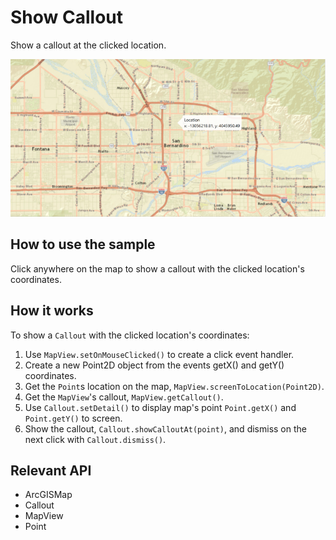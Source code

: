 <h1>Show Callout</h1>

<p>Show a callout at the clicked location.</p>

<p><img src="ShowCallout.png"/></p>

<h2>How to use the sample</h2>

<p>Click anywhere on the map to show a callout with the clicked location's coordinates.</p>

<h2>How it works</h2>

<p>To show a <code>Callout</code> with the clicked location's coordinates:</p>

<ol>
 <li>Use <code>MapView.setOnMouseClicked()</code> to create a click event handler.</li>
 <li>Create a new Point2D object from the events getX() and getY() coordinates.</li>
 <li>Get the <code>Point</code>s location on the map, <code>MapView.screenToLocation(Point2D)</code>.</li>
 <li>Get the <code>MapView</code>'s callout, <code>MapView.getCallout()</code>.</li>
 <li>Use <code>Callout.setDetail()</code> to display map's point <code>Point.getX()</code> and <code>Point.getY()</code> to screen.</li>
 <li>Show the callout, <code>Callout.showCalloutAt(point)</code>, and dismiss on the next click with <code>Callout.dismiss()</code>.</li>
</ol>

<h2>Relevant API</h2>

<ul>
 <li>ArcGISMap</li>
 <li>Callout</li>
 <li>MapView</li>
 <li>Point</li>
</ul>
